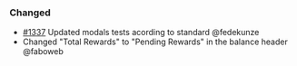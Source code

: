 ### Changed

- [\#1337](https://github.com/cosmos/voyager/issues/1337) Updated modals tests acording to standard @fedekunze
- Changed "Total Rewards" to "Pending Rewards" in the balance header @faboweb